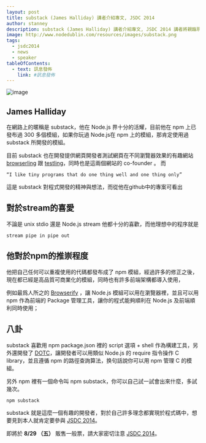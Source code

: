 ```yaml
---
layout: post
title: substack (James Halliday) 講者介紹專文, JSDC 2014
author: stanney
description: substack (James Halliday) 講者介紹專文, JSDC 2014 講者將親臨現場
image: http://www.nodedublin.com/resources/images/substack.png
tags:
  - jsdc2014
  - news
  - speaker
tableOfContents:
  - text: 訊息發佈
    link: #訊息發佈
---
```


![image](https://avatars3.githubusercontent.com/u/12631?v=2&s=460)

## James Halliday

在網路上的暱稱是 substack，他在 Node.js 界十分的活耀，目前他在 npm 上已發布過 300 多個模組，如果你玩過 Node.js在 npm 上的模組，那肯定使用過 substack 所開發的模組。

目前 substack 也在開發提供網頁開發者測試網頁在不同瀏覽器效果的有趣網站 [browserling](https://browserling.com/) 跟 [testling](https://ci.testling.com/)，同時也是這兩個網站的 co-founder 。
而


    “I like tiny programs that do one thing well and one thing only”


這是 substack 對程式開發的精神與想法，而從他在github中的專案可看出


## 對於stream的喜愛


不論是 unix stdio 還是 Node.js stream 他都十分的喜歡，而他理想中的程序就是

    stream pipe in pipe out

## 他對於npm的推崇程度

他把自己任何可以重複使用的代碼都發布成了 npm 模組，經過許多的修正之後，現在都已經是高品質可商業化的模組，同時也有許多前端架構都導入使用，

例如最爲人所之的 [Browserify](https://github.com/substack/node-browserify) ，讓 Node.js 模組可以用在瀏覽器裡，並且可以用 npm 作為前端的 Package 管理工具，讓你的程式能夠順利在 Node.js 及前端順利同時使用；

## 八卦

substack 喜歡用 npm package.json 裡的 script 選項 + shell 作為構建工具，另外還開發了 [DOTC](https://github.com/substack/dotc)，讓開發者可以用類似 Node.js 的 require 指令操作 C library，並且遵循 npm 的路徑查詢算法，换句話說你可以用 npm 管理 C 的模組。

另外 npm 裡有一個命令叫 npm substack，你可以自己試一試會出來什麼，多試幾次。


    npm substack


substack 就是這麼一個有趣的開發者，對於自己許多理念都實現於程式碼中，想要見到本人就肯定要參與 [JSDC 2014](http://2014.jsdc.tw)。

即將於 **8/29 （五）** 販售一般票，請大家密切注意 [JSDC 2014](http://2014.jsdc.tw)。
